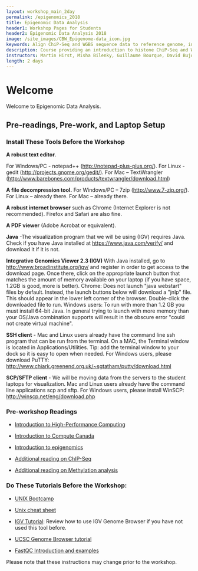 ```yaml
---
layout: workshop_main_2day
permalink: /epigenomics_2018
title: Epigenomic Data Analysis
header1: Workshop Pages for Students
header2: Epigenomic Data Analysis 2018
image: /site_images/CBW_Epigenome-data_icon.jpg
keywords: Align ChiP-Seq and WGBS sequence data to reference genome, integrative tools for epigenomic data sets
description: Course providing an introduction to histone ChiP-Seq and WGBS data analysis followed by integrated tutorials demonstrating the use of open source ChiP-Seq and WGBS analysis packages. 
instructors: Martin Hirst, Misha Bilenky, Guillaume Bourque, David Bujold
length: 2 days
---
```


# Welcome <a id="welcome"></a>

Welcome to Epigenomic Data Analysis.  

## Pre-readings, Pre-work, and Laptop Setup   

### Install These Tools Before the Workshop

**A robust text editor.**

For Windows/PC - notepad++ (http://notepad-plus-plus.org/).
For Linux - gedit (http://projects.gnome.org/gedit/).
For Mac – TextWrangler (http://www.barebones.com/products/textwrangler/download.html)

**A file decompression tool.**
For Windows/PC – 7zip (http://www.7-zip.org/).
For Linux – already there.
For Mac – already there.

**A robust internet browser** such as Chrome (Internet Explorer is not recommended). Firefox and Safari are also fine.

**A PDF viewer** (Adobe Acrobat or equivalent).

**Java** -The visualization program that we will be using (IGV) requires Java. Check if you have Java installed at https://www.java.com/verify/ and download it if it is not.

**Integrative Genomics Viewer 2.3 (IGV)**
With Java installed, go to http://www.broadinstitute.org/igv/ and register in order to get access to the download page. Once there, click on the appropriate launch button that matches the amount of memory available on your laptop (if you have space, 1.2GB is good, more is better).
Chrome: Does not launch "java webstart" files by default. Instead, the launch buttons below will download a "jnlp" file. This should appear in the lower left corner of the browser. Double-click the downloaded file to run.
Windows users: To run with more than 1.2 GB you must install 64-bit Java. In general trying to launch with more memory than your OS/Java combination supports will result in the obscure error "could not create virtual machine".

**SSH client** - Mac and Linux users already have the command line ssh program that can be run from the terminal. On a MAC, the Terminal window is located in Applications/Utilities. Tip: add the terminal window to your dock so it is easy to open when needed.  For Windows users, please download PuTTY: http://www.chiark.greenend.org.uk/~sgtatham/putty/download.html

**SCP/SFTP client** - We will be moving data from the servers to the student laptops for visualization. Mac and Linux users already have the command line applications scp and sftp. For Windows users, please install WinSCP: http://winscp.net/eng/download.php

### Pre-workshop Readings

* [Introduction to High-Performance Computing](http://insidehpc.com/hpc-basic-training/what-is-hpc/)

* [Introduction to Compute Canada](https://www.computecanada.ca/research-portal/accessing-resources/)

* [Introduction to epigenomics](http://www.ncbi.nlm.nih.gov/pmc/articles/PMC3080743/)

* [Additional reading on ChIP-Seq](http://www.ncbi.nlm.nih.gov/pmc/articles/PMC3053263/)

* [Additional reading on Methylation analysis](http://www.ncbi.nlm.nih.gov/pubmed/22986265/) 

### Do These Tutorials Before the Workshop:

* [UNIX Bootcamp](http://rik.smith-unna.com/command_line_bootcamp/?id=9xnbkx6eaof)  

* [Unix cheat sheet](http://www.rain.org/~mkummel/unix.html)

* [IGV Tutorial](https://bioinformaticsdotca.github.io/BiCG_2017_module2_igv): Review how to use IGV Genome Browser if you have not used this tool before.

* [UCSC Genome Browser tutorial](http://www.ncbi.nlm.nih.gov/pubmed/18514479)

* [FastQC Introduction and examples](http://www.bioinformatics.babraham.ac.uk/projects/fastqc/Help/)  

Please note that these instructions may change prior to the workshop.  
